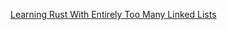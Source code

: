 [Learning Rust With Entirely Too Many Linked Lists](https://rust-unofficial.github.io/too-many-lists/index.html)
